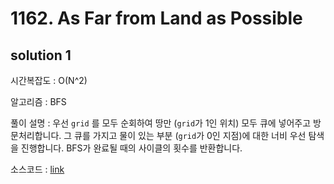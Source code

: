 # 1162. As Far from Land as Possible

## solution 1

시간복잡도 : O(N^2)

알고리즘 : BFS

풀이 설명 : 우선 `grid` 를 모두 순회하여 땅만 (`grid`가 1인 위치) 모두 큐에 넣어주고 방문처리합니다. 그 큐를 가지고 물이 있는 부분 (`grid`가 0인 지점)에 대한 너비 우선 탐색을 진행합니다. BFS가 완료될 때의 사이클의 횟수를 반환합니다.

소스코드 : [link](./1162-yongjoonseo.py)

